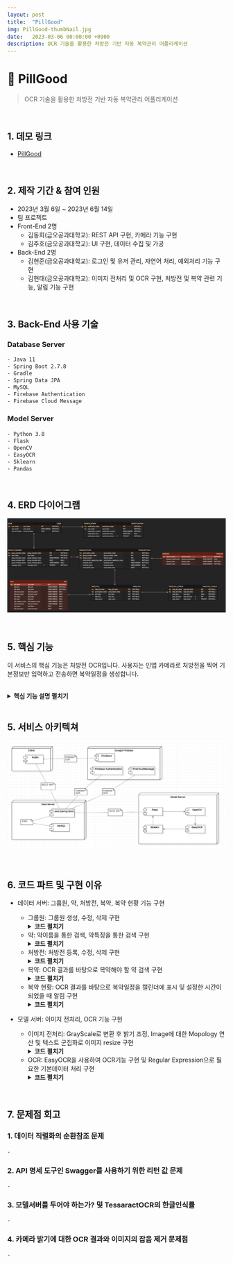 ```yaml
---
layout: post
title:  "PillGood"
img: PillGood-thumbNail.jpg
date:   2023-03-06 00:00:00 +0900
description: OCR 기술을 활용한 처방전 기반 자동 복약관리 어플리케이션
---
```


# :pushpin: PillGood
> OCR 기술을 활용한 처방전 기반 자동 복약관리 어플리케이션

<br>

## 1. 데모 링크
- [PillGood](https://github.com/kimgusxo/pillgood)

<br>

## 2. 제작 기간 & 참여 인원
- 2023년 3월 6일 ~ 2023년 6월 14일
- 팀 프로젝트
- Front-End 2명
	- 김동희(금오공과대학교): REST API 구현, 카메라 기능 구현
	- 김주호(금오공과대학교): UI 구현, 데이터 수집 및 가공
- Back-End 2명
	- 김현준(금오공과대학교): 로그인 및 유저 관리, 자연어 처리, 예외처리 기능 구현
	- 김현태(금오공과대학교): 이미지 전처리 및 OCR 구현, 처방전 및 복약 관련 기능, 알림 기능 구현

<br>

## 3. Back-End 사용 기술
### Database Server
	- Java 11
	- Spring Boot 2.7.8
	- Gradle
	- Spring Data JPA
	- MySQL
	- Firebase Authentication
	- Firebase Cloud Message

### Model Server
	- Python 3.8
	- Flask
	- OpenCV
	- EasyOCR
	- Sklearn
	- Pandas

<br>

## 4. ERD 다이어그램
![ERD Diagram](../assets/img/PillGood-ERDDiagram.png)

<br>

## 5. 핵심 기능
이 서비스의 핵심 기능은 처방전 OCR입니다.
사용자는 인앱 카메라로 처방전을 찍어 기본정보만 입력하고 전송하면 복약일정을 생성합니다.

<br>
 
<details>
<summary><b>핵심 기능 설명 펼치기</b></summary>
<div markdown="1">

## 5.1. Controller
### OCR 모델서버로 이미지 전송
![sendImage](../assets/img/PillGood-SendImage.png)
- Controller에서는 MultiPartFile로 이미지를 전달받고 OCR 모델서버로 이미지를 전송합니다. 그 후 전송된 이미지의 OCR 결과를 받고 정보를 추가하여 사용자에게 응답합니다.

## 5.2. Service
### FCM 전송
<video controls>
	<source src = "../assets/wav/PillGood-Notification.mp4" type = "video/mp4">
	동영상을 실행할 수 없습니다.
</video>
- 유저의 FCM 토큰을 통해 OCR이 완료됬다는 알림을 보냅니다.

## 5.3. Repository
### 약 검색 동적쿼리
<video controls>
	<source src = "../assets/wav/PillGood-SearchingPill.mp4" type = "video/mp4">
	동영상을 실행할 수 없습니다.
</video>
- DTO에 저장된 값이 빈값 또는 Null값인지 확인하여 Criteria Interface 구현체를 통해 동적쿼리를 생성하여 해당 특징의 약을 검색합니다.

## 5.4. OCR
### 이미지 전처리
<div style = "display: flex;">
	<img src="../assets/img/PillGood-OriginalImage.png" style = "flex: 1; width: 50%; height: auto;">
	<img src="../assets/img/PillGood-PreProcessImage.png" style = "flex: 1; width: 50%; height: auto;">
</div>
- 모델서버에서 이미지를 받게 되면 OpenCV를 사용하여 텍스트를 인식하기 쉽도록 텍스트 군집화를 통해 이미지를 자르고 이진화와 블러처리를 통해 OCR의 최적화된 이미지를 생성합니다.

</div>
</details>

<br>

## 5. 서비스 아키텍쳐
![ServiceArchitecture](../assets/img/PillGood-ServiceArchitecture.png)

<br>

## 6. 코드 파트 및 구현 이유
- 데이터 서버: 그룹원, 약, 처방전, 복약, 복약 현황 기능 구현
	- 그룹원: 그룹원 생성, 수정, 삭제 구현
		<details>
		<summary>
		<b>코드 펼치기</b>
		</summary>
		</details>
	- 약: 약이름을 통한 검색, 약특징을 통한 검색 구현
		<details>
		<summary>
		<b>코드 펼치기</b>
		</summary>
		</details>
	- 처방전: 처방전 등록, 수정, 삭제 구현
		<details>
		<summary>
		<b>코드 펼치기</b>
		</summary>
		</details>
	- 복약: OCR 결과를 바탕으로 복약해야 할 약 검색 구현
		<details>
		<summary>
		<b>코드 펼치기</b>
		</summary>
		</details>
	- 복약 현황: OCR 결과를 바탕으로 복약일정을 캘린더에 표시 및 설정한 시간이 되었을 때 알림 구현 
		<details>
		<summary>
		<b>코드 펼치기</b>
		</summary>
		</details>

- 모델 서버: 이미지 전처리, OCR 기능 구현
	- 이미지 전처리: GrayScale로 변환 후 밝기 조정, Image에 대한 Mopology 연산 및 텍스트 군집화로 이미지 resize 구현
		<details>
		<summary>
		<b>코드 펼치기</b>
		</summary>
		</details>
	- OCR: EasyOCR을 사용하여 OCR기능 구현 및 Regular Expression으로 필요한 기본데이터 처리 구현
		<details>
		<summary>
		<b>코드 펼치기</b>
		</summary>
		</details>

<br>

## 7. 문제점 회고
### 1. 데이터 직렬화의 순환참조 문제
	- 

### 2. API 명세 도구인 Swagger를 사용하기 위한 리턴 값 문제
	- 

### 3. 모델서버를 두어야 하는가? 및 TessaractOCR의 한글인식률
	- 

### 4. 카메라 밝기에 대한 OCR 결과와 이미지의 잡음 제거 문제점
	- 